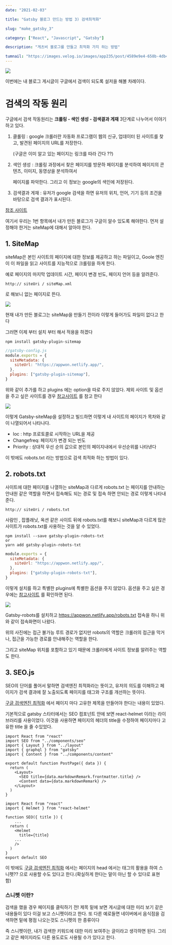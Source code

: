 ```yaml
---
date: "2021-02-03"

title: "Gatsby 블로그 만드는 방법 3) 검색최적화"

slug: "make_gatsby_3"

category: ["React", "Javascript", "Gatsby"]

description: "게츠비 블로그를 만들고 최적화 가지 하는 방법"

tumnail: "https://images.velog.io/images/app235/post/4589e9e4-658b-4db4-8348-884d7d9a7523/%E1%84%89%E1%85%B3%E1%84%8F%E1%85%B3%E1%84%85%E1%85%B5%E1%86%AB%E1%84%89%E1%85%A3%E1%86%BA%202021-01-29%20%E1%84%8B%E1%85%A9%E1%84%92%E1%85%AE%209.25.59.png"
---
```


![](https://images.velog.io/images/app235/post/4589e9e4-658b-4db4-8348-884d7d9a7523/%E1%84%89%E1%85%B3%E1%84%8F%E1%85%B3%E1%84%85%E1%85%B5%E1%86%AB%E1%84%89%E1%85%A3%E1%86%BA%202021-01-29%20%E1%84%8B%E1%85%A9%E1%84%92%E1%85%AE%209.25.59.png)

이번에는 내 블로그 게시글이 구글에서 검색이 되도록 설저을 해볼 차례이다.

# 검색의 작동 원리

구글에서 검색 작동원리는 **크롤링 - 색인 생성 - 검색결과 게재** 3단계로 나누어서 이야기 하고 있다.

1. 클롤링 : google 크롤러란 자동화 프로그램이 웹의 신규, 업데이터 된 사이트를 찾고, 발견된 페이지의 URL를 저장한다.

   (구글은 이미 알고 있는 페이지는 링크를 따라 간다 ??)

2. 색인 생성 : 크롤링 과정에서 찾은 페이지를 방문하 페이지를 분석하여 페이지의 콘텐츠, 이미지, 동영상을 분석하여서

   페이지를 파악한다. 그리고 이 정보는 google의 색인에 저장된다.

3. 검색결과 게재 : 유저가 google 검색을 하면 유저의 위치, 언어, 기기 등의 조건을 바탕으로 검색 결과가 표시된다.

[참조 사이트](https://developers.google.com/search/docs/basics/how-search-works?hl=ko)

여기서 우리는 1번 항목에서 내가 만든 블로그가 구글이 알수 있도록 해야한다. 먼저 설정해야 한거는 siteMap에 대해서 알아야 한다.

## 1. SiteMap

siteMap은 본인 사이트의 페이지에 대한 정보를 제공하고 하는 파일이고, Goole 엔진이 이 파일을 읽고 사이트를 지능적으로 크롤링을 하게 한다.

예로 페이지의 마지막 업데이트 시간, 페이지 변경 빈도, 페이지 언어 등을 알려준다.

```
http:// siteUri / siteMap.xml
```

로 해보니 없는 페이지로 뜬다.

![](https://images.velog.io/images/app235/post/3de4269c-1cdb-4a2e-8be5-404b9d9b1be8/%E1%84%89%E1%85%B3%E1%84%8F%E1%85%B3%E1%84%85%E1%85%B5%E1%86%AB%E1%84%89%E1%85%A3%E1%86%BA%202021-02-02%20%E1%84%8B%E1%85%A9%E1%84%92%E1%85%AE%205.23.52.png)

현재 내가 만든 블로그는 siteMap을 만들기 전이라 이렇게 들어가도 파일이 없다고 한다

그러면 이제 부터 설치 부터 해서 적용을 하겠다

```shell
npm install gatsby-plugin-sitemap
```

```javascript
//gatsby-config.js
module.exports = {
  siteMetadata: {
    siteUrl: "https://appwon.netlify.app/",
  },
  plugins: ["gatsby-plugin-sitemap"],
}
```

위와 같이 추가를 하고 plugins 에는 option을 따로 주지 않았다. 제외 사이트 및 옵션을 주고 싶은 사이트를 경우 [참고사이트](https://www.gatsbyjs.com/plugins/gatsby-plugin-sitemap/) 를 참고 한다

![](https://images.velog.io/images/app235/post/2d3d506b-9b68-4a12-9bf4-a7158097b6a1/%E1%84%89%E1%85%B3%E1%84%8F%E1%85%B3%E1%84%85%E1%85%B5%E1%86%AB%E1%84%89%E1%85%A3%E1%86%BA%202021-02-02%20%E1%84%8B%E1%85%A9%E1%84%92%E1%85%AE%206.56.16.png)

이렇게 Gatsby-siteMap을 설정하고 빌드하면 이렇게 내 사이트의 페이지가 목차와 같이 나열되어서 나타나다.

- loc : http 프로토콜로 시작하는 URL을 제공
- Changefreq: 페이지가 변경 되는 빈도
- Priority : 상대적 우선 순의 값으로 본인의 페이지내에서 우선순위를 나타낸다

이 밖에도 robots.txt 라는 방법으로 검색 최적화 하는 방법이 있다.

## 2. robots.txt

사이트에 대한 페이지를 나열하는 siteMap과 다르게 robots.txt 는 페이지를 안내하는 안내원 같은 역할을 하면서 접속해도 되는 경로 및 접속 하면 안되는 경로 이렇게 나타내 준다.

```
http:// siteUri / robots.txt
```

사람인 , 잡플래닛, 옥션 같은 사이트 뒤에 robots.txt를 해보니 siteMap과 다르게 많은 사이트가 robots.txt를 사용하는 것을 알 수 있었다.

```shell
npm install --save gatsby-plugin-robots-txt
or
yarn add gatsby-plugin-robots-txt
```

```javascript
module.exports = {
  siteMetadata: {
    siteUrl: "https://appwon.netlify.app/",
  },
  plugins: ["gatsby-plugin-robots-txt"],
}
```

이렇게 설치를 하고 특별한 plugins에 특별한 옵션을 주지 않았다. 옵션을 주고 싶은 경우에는 [참고사이트](https://www.gatsbyjs.com/plugins/gatsby-plugin-robots-txt/) 를 확인하면 된다.

![](https://images.velog.io/images/app235/post/6958d6ed-bac0-4be8-8aaf-b81d0bf234ab/%E1%84%89%E1%85%B3%E1%84%8F%E1%85%B3%E1%84%85%E1%85%B5%E1%86%AB%E1%84%89%E1%85%A3%E1%86%BA%202021-02-02%20%E1%84%8B%E1%85%A9%E1%84%92%E1%85%AE%207.51.08.png)

Gatsby-robots를 설치하고 https://appwon.netlify.app/robots.txt 접속을 하니 위와 같이 접속화면이 나왔다.

위의 사진에는 접근 불가능 루트 경로가 없지만 robots의 역할은 크롤러의 접근을 막거나, 접근을 가능한 경로를 안내해주는 역할을 한다.

그리고 siteMap 위치를 포함하고 있기 때문에 크롤러에게 사이트 정보를 알려주는 역할도 한다.

## 3. SEO.js

SEO의 단어를 풀어서 말하면 검색엔진 최적화라는 뜻이고, 유저의 의도를 이해하고 페이지가 검색 결과에 잘 노출되도록 페이지를 태그와 구조를 개선하는 뜻이다.

[구글 검색엔진 최적화](https://developers.google.com/search/docs/beginner/seo-starter-guide?hl=ko) 에서 페이지 마다 고유한 제목을 만들어야 한다는 내용이 있었다.

기본적으로 gatsby 스타터에서는 SEO 컴포넌트 안에 보면 react-helmet 이라는 라이브러리를 사용이었다. 이것을 사용하면 페이지의 헤더의 title을 수정하여 페이지마다 고유한 title 을 줄 수있었다.

```react
import React from "react"
import SEO from "../components/seo"
import { Layout } from "../layout"
import { graphql } from "gatsby"
import { Content } from "../components/content"

export default function PostPage({ data }) {
  return (
    <Layout>
      <SEO title={data.markdownRemark.frontmatter.title} />
      <Content data={data.markdownRemark} />
    </Layout>
  )
}
```

```react
import React from "react"
import { Helmet } from "react-helmet"

function SEO({ title }) {
	...
  return (
    <Helmet
      title={title}
	...
    />
  )
}
export default SEO

```

이 밖에도 [구글 검색엔진 최적화](https://developers.google.com/search/docs/beginner/seo-starter-guide?hl=ko) 에서는 페이지의 head 에서는 **<meta>** 태그의 활용을 하여 스니펫?? 으로 사용할 수도 있다고 한다.(확실하게 한다는 말이 아닌 할 수 있다로 표현 함)

### 스니펫 이란?

검색을 했을 경우 페이지를 클릭하기 전! 제목 밑에 보면 게시글에 대한 미리 보기 같은 내용들이 있다 이걸 보고 스니펫이라고 한다. 또 다른 예로들면 네이버에서 음식점을 검색하면 밑에 평점 나오는것도 스니펫의 한 종류이다

즉 스니펫이란, 내가 검색한 키워드에 대한 미리 보여주는 글이라고 생각하면 된다. 그리고 같은 페이지라도 다른 용도로도 사용될 수가 있다고 한다.
